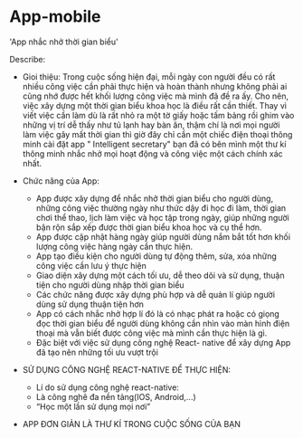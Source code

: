# App-mobile 
'App nhắc nhở thời gian biểu'

Describe: 
* Gioi thiệu:
Trong cuộc sống hiện đại, mỗi ngày con người đều có rất nhiều công việc cần phải thực hiện và hoàn thành nhưng không phải ai cũng nhớ được hết khối lượng công việc mà mình đã đề ra ấy. Cho nên, việc xây dựng một thời gian biểu khoa học là điều rất cần thiết. Thay vì viết việc cần làm dù là rất nhỏ ra một tờ giấy hoặc tấm bảng rồi ghim vào những vị trí dễ thấy như tủ lạnh hay bàn ăn, thậm chí là nơi mọi người làm việc gây mất thời gian thì giờ đây chỉ cần một chiếc điện thoại thông minh cài đặt app " Intelligent secretary" bạn đã có bên mình một thư kí thông minh nhắc nhở mọi hoạt động và công việc một cách chính xác nhất.

* Chức năng của App:
  - App được xây dựng để nhắc nhở thời gian biểu cho người dùng, những công việc thường ngày như thức dậy đi học đi làm, thời gian chơi thể thao, lịch làm việc và học tập trong ngày, giúp những người bận rộn sắp xếp được thời gian biểu khoa học và cụ thể hơn.
  - App được cập nhật hàng ngày giúp người dùng nắm bắt tốt hơn khối lượng công việc hàng ngày cần thực hiện.
   -	App tạo điều kiện cho người dùng tự động thêm, sửa, xóa những công việc cần lưu ý thực hiện 
  -	Giao diện xây dựng một cách tối ưu, dễ theo dõi và sử dụng, thuận tiện cho người dùng nhập thời gian biểu
  -	Các chức năng được xây dựng phù hợp và dễ quản lí giúp người dùng sử dụng thuận tiện hơn
  -	App có cách nhắc nhở hợp lí đó là có nhạc phát ra hoặc có giọng đọc thời gian biểu để người dùng không cần nhìn vào màn hình điện     thoại mà vẫn biết được công việc mà mình cần thực hiện là gì.
  -	Đặc biệt với việc sử dụng công nghệ React- native để xây dựng App đã tạo nên những tối ưu vượt trội

* SỬ DỤNG CÔNG NGHỆ REACT-NATIVE ĐỂ THỰC HIỆN:
  * Lí do sử dụng công nghệ react-native:
  - Là công nghê đa nền tảng(IOS, Android,...)
  - “Học một lần sử dụng mọi nơi”
* APP ĐƠN GIẢN LÀ THƯ KÍ TRONG CUỘC SỐNG CỦA BẠN

